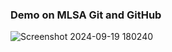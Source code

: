 ### Demo on MLSA Git and GitHub

![Screenshot 2024-09-19 180240](https://github.com/user-attachments/assets/fb416983-f23a-49a1-a680-0440ed05efd8)
